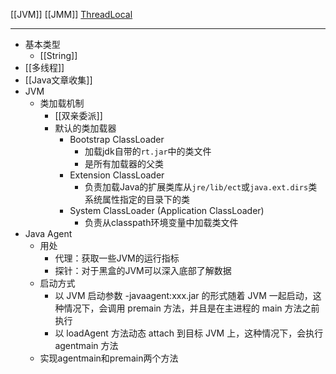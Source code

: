 [[JVM]]
[[JMM]]
[ThreadLocal](编程技术/语言/Java/ThreadLocal.md)

---
- 基本类型
	- [[String]]
- [[多线程]]
- [[Java文章收集]]
- JVM
	- 类加载机制
		- [[双亲委派]]
		- 默认的类加载器
			- Bootstrap ClassLoader
				- 加载jdk自带的`rt.jar`中的类文件
				- 是所有加载器的父类
			- Extension ClassLoader
				- 负责加载Java的扩展类库从`jre/lib/ect`或`java.ext.dirs`类系统属性指定的目录下的类
			- System ClassLoader (Application ClassLoader)
				- 负责从classpath环境变量中加载类文件
- Java Agent
	- 用处
		- 代理：获取一些JVM的运行指标
		- 探针：对于黑盒的JVM可以深入底部了解数据
	- 启动方式
		- 以 JVM 启动参数 -javaagent:xxx.jar 的形式随着 JVM 一起启动，这种情况下，会调用 premain 方法，并且是在主进程的 main 方法之前执行
		- 以 loadAgent 方法动态 attach 到目标 JVM 上，这种情况下，会执行 agentmain 方法
	- 实现agentmain和premain两个方法